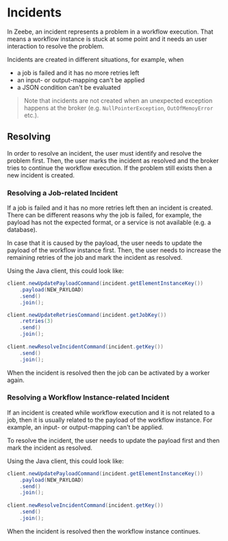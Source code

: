 # Incidents

In Zeebe, an incident represents a problem in a workflow execution. That means a workflow instance is stuck at some point and it needs an user interaction to resolve the problem.

Incidents are created in different situations, for example, when

* a job is failed and it has no more retries left
* an input- or output-mapping can't be applied 
* a JSON condition can't be evaluated
 
> Note that incidents are not created when an unexpected exception happens at the broker (e.g. `NullPointerException`, `OutOfMemoyError` etc.).

## Resolving

In order to resolve an incident, the user must identify and resolve the problem first. Then, the user marks the incident as resolved and the broker tries to continue the workflow execution. If the problem still exists then a new incident is created.

### Resolving a Job-related Incident

If a job is failed and it has no more retries left then an incident is created. There can be different reasons why the job is failed, for example, the payload has not the expected format, or a service is not available (e.g. a database).

In case that it is caused by the payload, the user needs to update the payload of the workflow instance first. Then, the user needs to increase the remaining retries of the job and mark the incident as resolved.


Using the Java client, this could look like:
```java
client.newUpdatePayloadCommand(incident.getElementInstanceKey())
    .payload(NEW_PAYLOAD)
    .send()
    .join();

client.newUpdateRetriesCommand(incident.getJobKey())
    .retries(3)
    .send()
    .join();
        
client.newResolveIncidentCommand(incident.getKey())
    .send()
    .join();        
``` 

When the incident is resolved then the job can be activated by a worker again.

### Resolving a Workflow Instance-related Incident

If an incident is created while workflow execution and it is not related to a job, then it is usually related to the payload of the workflow instance. For example, an input- or output-mapping can't be applied.

To resolve the incident, the user needs to update the payload first and then mark the incident as resolved.  

Using the Java client, this could look like:
```java
client.newUpdatePayloadCommand(incident.getElementInstanceKey())
    .payload(NEW_PAYLOAD)
    .send()
    .join();
        
client.newResolveIncidentCommand(incident.getKey())
    .send()
    .join();        
``` 

When the incident is resolved then the workflow instance continues.
